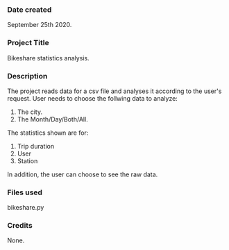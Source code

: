 ### Date created
September 25th 2020.

### Project Title
Bikeshare statistics analysis.

### Description
The project reads data for a csv file and analyses it according to the user's request.
User needs to choose the follwing data to analyze:
1. The city.
2. The Month/Day/Both/All.

The statistics shown are for:
1. Trip duration
2. User
3. Station

In addition, the user can choose to see the raw data.


### Files used
bikeshare.py

### Credits
None.

